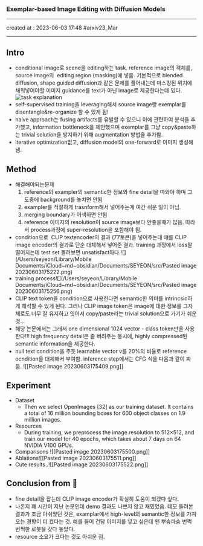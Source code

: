 ### Exemplar-based Image Editing with Diffusion Models
---
created at : 2023-06-03 17:48
#arxiv23_Mar 

---
## Intro
- conditional image로 scene을 editing하는 task. reference image의 객체를, source image의  editing region (masking)에 넣음. 기본적으로 blended diffusion, shape guided diffusion과 같은 문제를 풀어내는데 마스킹된 위치에 채워넣어야할 이미지 guidance를 text가 아닌 image로 제공한다는데 있다.![task explanation](obsidian://open?vault=SEYEON&file=src%2F%EC%8A%A4%ED%81%AC%EB%A6%B0%EC%83%B7%202023-06-03%20%EC%98%A4%ED%9B%84%209.02.56.png)
- self-supervised training을 leveraging해서 source image랑 exemplar를 disentangle&re-organize 할 수 있게 됨! 
- naive approach는 fusing artifacts를 유발할 수 있으니 이에 관련하여 분석을 추가했고, information bottleneck을 제안했으며 exemplar를 그냥 copy&paste하는 trivial solution을 방지하기 위해 augmentation 방법을 추가함.
- iterative optimization없고, diffusion model의 one-forward로 이미지 생성해냄.

## Method
- 해결해야되는문제  
	1) reference의 exampler의 semantic한 정보와 fine detail을 따와야 하며 그 도중에 background를 놓치면 안됨  
	2) exampler를 적절하게 trasnform해서 넣어주는게 여간 쉬운 일이 아님.  
	3) merging boundary가 어색하면 안됨  
	4) reference 이미지의 resolution이 source image보다 안좋을때가 많음. 따라서 process과정에 super-resolution을 포함해야 됨.
- condition으로  CLIP textencoder의 결과 (77토큰)을 넣어주는데 얘를 CLIP image encoder의 결과로 단순 대체해서 넣어준 결과.  training 과정에서 loss잘 떨어지는데 test set 돌려보면 unsatisfact하다.![](/Users/seyeon/Library/Mobile Documents/iCloud~md~obsidian/Documents/SEYEON/src/Pasted image 20230603175222.png)
- training process![](/Users/seyeon/Library/Mobile Documents/iCloud~md~obsidian/Documents/SEYEON/src/Pasted image 20230603175256.png)
- CLIP text token을 condition으로 사용한다면 semantic한 의미를 intrincsic하게 해석할 수 있게 된다. 그러나 CLIP image token은 image에 대한 정보를 그자체로도 너무 잘 유지하고 잇어서 copy/paste라는 trivial solution으로 가기가 쉬운것...
- 해당 논문에서는 그래서 one dimensional 1024 vector - class token만을 사용한다!!!  high frequency detail은 좀 버려주는 동시에, highly compressed된 semantic information을 제공한다.  
- null text condition을 주듯 learnable vector v를 20%의 비율로 reference ocndition을 대체해서 부여함. inference step에서는 CFG 식을 다음과 같이 짜둠. ![[Pasted image 20230603175409.png]]

## Experiment
- Dataset
	- Then we select OpenImages [32] as our training dataset. It contains a total of 16 million bounding boxes for 600 object classes on 1.9 million images. 
- Resources
	- During training, we preprocess the image resolution to 512×512, and train our model for 40 epochs, which takes about 7 days on 64 NVIDIA V100 GPUs.
- Comparisons ![[Pasted image 20230603175500.png]]
- Ablations![[Pasted image 20230603175511.png]]
- Cute results..![[Pasted image 20230603175522.png]]

## Conclusion from 🦖
- fine detail을 잡는데 CLIP image encoder가 확실히 도움이 되겠다 싶다.
- 나온지 꽤 시간이 지난 논문인데 demo 결과도 나쁘지 않고 재밌었음. 데모 돌려본 결과가 조금 아쉬웠던 것은, examplar에서 high-level의 semantic한 정보를 가져오는 경향이 더 컸다는 것. 예를 들어 건담 이미지를 넣고 싶은데 왠 뿌슝파슝 번쩍번쩍한 로봇을 갖다 놓았다. 
- resource 소요가 크다는 것도 아쉬운 점. 
